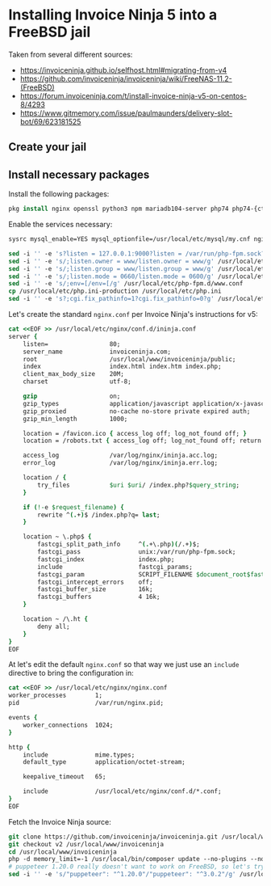 # Installing Invoice Ninja 5 into a FreeBSD jail

Taken from several different sources:
* https://invoiceninja.github.io/selfhost.html#migrating-from-v4
* https://github.com/invoiceninja/invoiceninja/wiki/FreeNAS-11.2-(FreeBSD)
* https://forum.invoiceninja.com/t/install-invoice-ninja-v5-on-centos-8/4293
* https://www.gitmemory.com/issue/paulmaunders/delivery-slot-bot/69/623181525

## Create your jail

## Install necessary packages

Install the following packages:

```tcsh
pkg install nginx openssl python3 npm mariadb104-server php74 php74-{ctype,pdo,pdo_mysql,session,iconv,filter,openssl,phar,mysqli,simplexml,xmlreader,xmlwriter,fileinfo,pear-PHP_Parser,tokenizer,gd,curl,gmp,json,zip,xml,readline,opcache,mbstring,bcmath,curl,partisan,extensions,dom,exif}
```

Enable the services necessary:

```tcsh
sysrc mysql_enable=YES mysql_optionfile=/usr/local/etc/mysql/my.cnf nginx_enable=YES php_fpm_enable=YES

```

```tcsh
sed -i '' -e 's?listen = 127.0.0.1:9000?listen = /var/run/php-fpm.sock?g' /usr/local/etc/php-fpm.d/www.conf
sed -i '' -e 's/;listen.owner = www/listen.owner = www/g' /usr/local/etc/php-fpm.d/www.conf
sed -i '' -e 's/;listen.group = www/listen.group = www/g' /usr/local/etc/php-fpm.d/www.conf
sed -i '' -e 's/;listen.mode = 0660/listen.mode = 0600/g' /usr/local/etc/php-fpm.d/www.conf
sed -i '' -e 's/;env=[/env=[/g' /usr/local/etc/php-fpm.d/www.conf
cp /usr/local/etc/php.ini-production /usr/local/etc/php.ini
sed -i '' -e 's?;cgi.fix_pathinfo=1?cgi.fix_pathinfo=0?g' /usr/local/etc/php.ini
```

Let's create the standard `nginx.conf` per Invoice Ninja's instructions for v5:

```tcsh
cat <<EOF >> /usr/local/etc/nginx/conf.d/ininja.conf
server {
	listen=					80;
	server_name				invoiceninja.com;
	root					/usr/local/www/invoiceninja/public;
	index					index.html index.htm index.php;
	client_max_body_size	20M;
	charset					utf-8;

	gzip					on;
	gzip_types				application/javascript application/x-javascript text/javascript text/plain application/xml application/json;
	gzip_proxied			no-cache no-store private expired auth;
	gzip_min_length			1000;

	location = /favicon.ico { access_log off; log_not_found off; }
	location = /robots.txt { access_log off; log_not_found off; return 200 "User-agent: *\nDisallow: /\n";}

	access_log				/var/log/nginx/ininja.acc.log;
	error_log				/var/log/nginx/ininja.err.log;

	location / {
		try_files			$uri $uri/ /index.php?$query_string;
	}

	if (!-e $request_filename) {
		rewrite ^(.+)$ /index.php?q= last;
	}

	location ~ \.php$ {
		fastcgi_split_path_info		^(.+\.php)(/.+)$;
		fastcgi_pass				unix:/var/run/php-fpm.sock;
		fastcgi_index				index.php;
		include						fastcgi_params;
		fastcgi_param				SCRIPT_FILENAME $document_root$fastcgi_script_name;
		fastcgi_intercept_errors	off;
		fastcgi_buffer_size			16k;
		fastcgi_buffers				4 16k;
	}

	location ~ /\.ht {
		deny all;
	}
}
EOF
```

At let's edit the default `nginx.conf` so that way we just use an `include` directive to bring the configuration in:

```tcsh
cat <<EOF >> /usr/local/etc/nginx/nginx.conf
worker_processes		1;
pid						/var/run/nginx.pid;

events {
	worker_connections	1024;
}

http {
	include				mime.types;
	default_type		application/octet-stream;

	keepalive_timeout	65;

	include				/usr/local/etc/nginx/conf.d/*.conf;
}
EOF
```

Fetch the Invoice Ninja source:

```tcsh
git clone https://github.com/invoiceninja/invoiceninja.git /usr/local/www/invoiceninja
git checkout v2 /usr/local/www/invoiceninja
cd /usr/local/www/invoiceninja
php -d memory_limit=-1 /usr/local/bin/composer update --no-plugins --no-scripts
# puppeteer 1.20.0 really doesn't want to work on FreeBSD, so let's try 3.0.2
sed -i '' -e 's/"puppeteer": "^1.20.0"/"puppeteer": "^3.0.2"/g' /usr/local/www/invoiceninja/package.json
```

